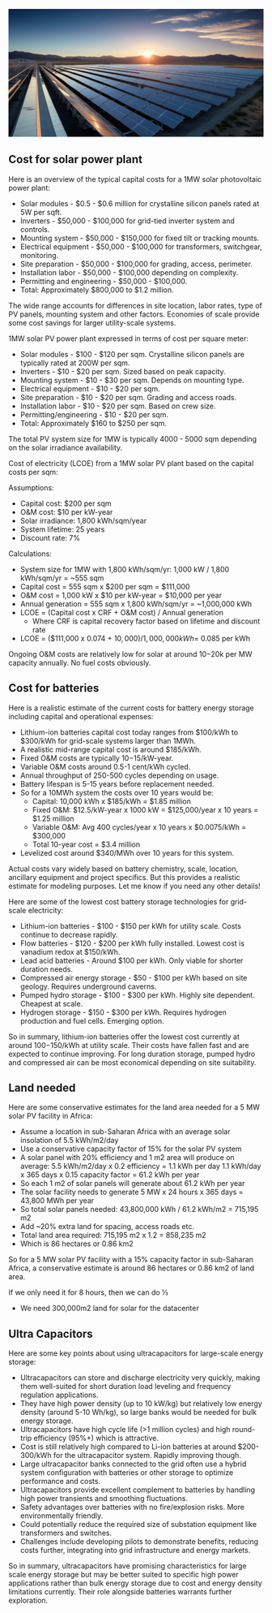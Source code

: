 
![](img/solar2.png)

## Cost for solar power plant

Here is an overview of the typical capital costs for a 1MW solar photovoltaic power plant:

* Solar modules - $0.5 - $0.6 million for crystalline silicon panels rated at 5W per sqft.
* Inverters - $50,000 - $100,000 for grid-tied inverter system and controls.
* Mounting system - $50,000 - $150,000 for fixed tilt or tracking mounts.
* Electrical equipment - $50,000 - $100,000 for transformers, switchgear, monitoring.
* Site preparation - $50,000 - $100,000 for grading, access, perimeter.
* Installation labor - $50,000 - $100,000 depending on complexity.
* Permitting and engineering - $50,000 - $100,000.
* Total: Approximately $800,000 to $1.2 million.

The wide range accounts for differences in site location, labor rates, type of PV panels, mounting system and other factors. Economies of scale provide some cost savings for larger utility-scale systems.

1MW solar PV power plant expressed in terms of cost per square meter:


* Solar modules - $100 - $120 per sqm. Crystalline silicon panels are typically rated at 200W per sqm.
* Inverters - $10 - $20 per sqm. Sized based on peak capacity.
* Mounting system - $10 - $30 per sqm. Depends on mounting type.
* Electrical equipment - $10 - $20 per sqm.
* Site preparation - $10 - $20 per sqm. Grading and access roads.
* Installation labor - $10 - $20 per sqm. Based on crew size.
* Permitting/engineering - $10 - $20 per sqm.
* Total: Approximately $160 to $250 per sqm.

The total PV system size for 1MW is typically 4000 - 5000 sqm depending on the solar irradiance availability.

Cost of electricity (LCOE) from a 1MW solar PV plant based on the capital costs per sqm:

Assumptions:


* Capital cost: $200 per sqm
* O&M cost: $10 per kW-year
* Solar irradiance: 1,800 kWh/sqm/year
* System lifetime: 25 years
* Discount rate: 7%

Calculations:


* System size for 1MW with 1,800 kWh/sqm/yr: 1,000 kW / 1,800 kWh/sqm/yr = ~555 sqm
* Capital cost = 555 sqm x $200 per sqm = $111,000
* O&M cost = 1,000 kW x $10 per kW-year = $10,000 per year
* Annual generation = 555 sqm x 1,800 kWh/sqm/yr = ~1,000,000 kWh
* LCOE = (Capital cost x CRF + O&M cost) / Annual generation
    * Where CRF is capital recovery factor based on lifetime and discount rate
* LCOE = ($111,000 x 0.074 + $10,000) / 1,000,000 kWh = ~$0.085 per kWh

Ongoing O&M costs are relatively low for solar at around $10-$20k per MW capacity annually. No fuel costs obviously.


## Cost for batteries


Here is a realistic estimate of the current costs for battery energy storage including capital and operational expenses:

* Lithium-ion batteries capital cost today ranges from $100/kWh to $300/kWh for grid-scale systems larger than 1MWh.
* A realistic mid-range capital cost is around $185/kWh.
* Fixed O&M costs are typically $10-$15/kW-year.
* Variable O&M costs around 0.5-1 cent/kWh cycled.
* Annual throughput of 250-500 cycles depending on usage.
* Battery lifespan is 5-15 years before replacement needed.
* So for a 10MWh system the costs over 10 years would be:
    * Capital: 10,000 kWh x $185/kWh = $1.85 million
    * Fixed O&M: $12.5/kW-year x 1000 kW = $125,000/year x 10 years = $1.25 million
    * Variable O&M: Avg 400 cycles/year x 10 years x $0.0075/kWh = $300,000
    * Total 10-year cost = $3.4 million
* Levelized cost around $340/MWh over 10 years for this system.

Actual costs vary widely based on battery chemistry, scale, location, ancillary equipment and project specifics. But this provides a realistic estimate for modeling purposes. Let me know if you need any other details!

Here are some of the lowest cost battery storage technologies for grid-scale electricity:

* Lithium-ion batteries - $100 - $150 per kWh for utility scale. Costs continue to decrease rapidly.
* Flow batteries - $120 - $200 per kWh fully installed. Lowest cost is vanadium redox at $150/kWh.
* Lead acid batteries - Around $100 per kWh. Only viable for shorter duration needs.
* Compressed air energy storage - $50 - $100 per kWh based on site geology. Requires underground caverns.
* Pumped hydro storage - $100 - $300 per kWh. Highly site dependent. Cheapest at scale.
* Hydrogen storage - $150 - $300 per kWh. Requires hydrogen production and fuel cells. Emerging option.

So in summary, lithium-ion batteries offer the lowest cost currently at around $100-$150/kWh at utility scale. Their costs have fallen fast and are expected to continue improving. For long duration storage, pumped hydro and compressed air can be most economical depending on site suitability.


## Land needed

Here are some conservative estimates for the land area needed for a 5 MW solar PV facility in Africa:

* Assume a location in sub-Saharan Africa with an average solar insolation of 5.5 kWh/m2/day
* Use a conservative capacity factor of 15% for the solar PV system
* A solar panel with 20% efficiency and 1 m2 area will produce on average: 5.5 kWh/m2/day x 0.2 efficiency = 1.1 kWh per day 1.1 kWh/day x 365 days x 0.15 capacity factor = 61.2 kWh per year
* So each 1 m2 of solar panels will generate about 61.2 kWh per year
* The solar facility needs to generate 5 MW x 24 hours x 365 days = 43,800 MWh per year
* So total solar panels needed: 43,800,000 kWh / 61.2 kWh/m2 = 715,195 m2
* Add ~20% extra land for spacing, access roads etc.
* Total land area required: 715,195 m2 x 1.2 = 858,235 m2
* Which is 86 hectares or 0.86 km2

So for a 5 MW solar PV facility with a 15% capacity factor in sub-Saharan Africa, a conservative estimate is around 86 hectares or 0.86 km2 of land area.

If we only need it for 8 hours, then we can do ⅓

* We need 300,000m2 land for solar for the datacenter

## Ultra Capacitors

Here are some key points about using ultracapacitors for large-scale energy storage:

* Ultracapacitors can store and discharge electricity very quickly, making them well-suited for short duration load leveling and frequency regulation applications.
* They have high power density (up to 10 kW/kg) but relatively low energy density (around 5-10 Wh/kg), so large banks would be needed for bulk energy storage.
* Ultracapacitors have high cycle life (>1 million cycles) and high round-trip efficiency (95%+) which is attractive.
* Cost is still relatively high compared to Li-ion batteries at around $200-300/kWh for the ultracapacitor system. Rapidly improving though.
* Large ultracapacitor banks connected to the grid often use a hybrid system configuration with batteries or other storage to optimize performance and costs.
* Ultracapacitors provide excellent complement to batteries by handling high power transients and smoothing fluctuations.
* Safety advantages over batteries with no fire/explosion risks. More environmentally friendly.
* Could potentially reduce the required size of substation equipment like transformers and switches.
* Challenges include developing pilots to demonstrate benefits, reducing costs further, integrating into grid infrastructure and energy markets.

So in summary, ultracapacitors have promising characteristics for large scale energy storage but may be better suited to specific high power applications rather than bulk energy storage due to cost and energy density limitations currently. Their role alongside batteries warrants further exploration.

